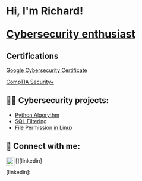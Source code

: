 <h1>Hi, I'm Richard!
  
  <a href="">Cybersecurity enthusiast</a>

<h2>Certifications</h2>
<a href="https://www.credly.com/badges/5116bcf9-8b93-4b1f-b0c0-f98ae7e65474/public_url">Google Cybersecurity Certificate</a>

<a href="https://www.credly.com/badges/4d963b6e-f176-4d59-9921-e918d032b1c7/public_url">CompTIA Security+</a>


<h2>👨‍💻 Cybersecurity projects:</h2>

- [Python Algorythm](https://github.com/Negative0negit/PythonAlgorithm)
- [SQL Filtering](https://github.com/Negative0negit/SQLfiltering)
- [File Permission in Linux](https://github.com/Negative0negit/Linuxpermissions)


<h2> 🤳 Connect with me:</h2>

[<img align="left" alt="JoshMadakor | LinkedIn" width="22px" src="https://cdn.jsdelivr.net/npm/simple-icons@v3/icons/linkedin.svg" />][linkedin]


[linkedin]: 

<!--
**joshmadakor1/joshmadakor1** is a ✨ _special_ ✨ repository because its `README.md` (this file) appears on your GitHub profile.

Here are some ideas to get you started:

- 🔭 I’m currently working on ...
- 🌱 I’m currently learning ...
- 👯 I’m looking to collaborate on ...
- 🤔 I’m looking for help with ...
- 💬 Ask me about ...
- 📫 How to reach me: ...
- 😄 Pronouns: ...
- ⚡ Fun fact: ...
--
